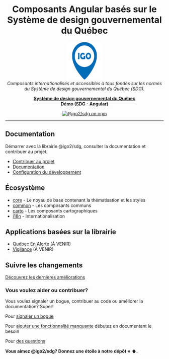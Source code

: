 <h1 align="center">Composants Angular basés sur le Système de design gouvernemental du Québec</h1>

<p align="center">
  <img src="projects/demo/public/images/splash_screen.png" alt="igo-logo" width="120px" height="120px"/>
  <br>
  <em>
  Composants internationalisés et accessibles à tous fondés sur les normes du Système de design gouvernemental du Québec (SDG).
  </em>
</p>

<p align="center">
  <a href="https://design.quebec.ca"><strong>Système de design gouvernemental du Québec</strong></a>
  <br>
  <a href="https://infra-geo-ouverte.github.io/sdg"><strong>Démo (SDG - Angular)</strong></a>
  <br>
</p>


<p align="center">
  <a href="https://www.npmjs.com/@igo2/sdg-core">
    <img src="https://img.shields.io/npm/v/@igo2/sdg-core.svg?logo=npm&logoColor=fff&label=NPM+package&color=limegreen" alt="@igo2/sdg on npm" />
  </a>
</p>

<hr>

## Documentation

Démarrer avec la librairie @igo2/sdg, consulter la documentation et contribuer au projet. 

- [Contribuer au projet](docs/DEV_README.md)
- [Documentation](https://infra-geo-ouverte.github.io/sdg)
- [Configuration du développement](https://infra-geo-ouverte.github.io/sdg/fr/guides)


## Écosystème

- [core](packages/core/README.md) - Le noyau de base contenant la thématisation et les styles
- [common](packages/common/README.md) - Les composants communs
- [carto](packages/carto/README.md) - Les composants cartographiques
- [i18n](packages/i18n/README.md) - Internationalisation

## Applications basées sur la librairie

- [Québec En Alerte](https://alerte.geo.msp.gouv.qc.ca) (À VENIR)
- [Vigilance](https://vigilance.geo.msp.gouv.qc.ca) (À VENIR)

## Suivre les changements

[Découvrez les dernières améliorations](https://github.com/infra-geo-ouverte/sdg/releases)


### Vous voulez aider ou contribuer?

Vous voulez signaler un bogue, contribuer au code ou améliorer la documentation? Super! 

Pour [signaler un bogue](https://github.com/infra-geo-ouverte/sdg/issues)

Pour [ajouter une fonctionnalité manquante](https://github.com/infra-geo-ouverte/sdg/pulls) débutez en documentant le besoin

Pour [des questions](https://github.com/infra-geo-ouverte/sdg/discussions)


**Vous aimez @igo2/sdg? Donnez une étoile à notre dépôt :star: :arrow_up:.**
